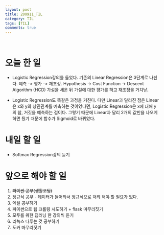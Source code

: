 ```yaml
---
layout: post
title: 200911_TIL
category: TIL
tags: [TIL]
comments: true
---
```


<br>

# 오늘 한 일

- Logistic Regression강의를 들었다. 기존의 Linear Regression은 3단계로 나뉜다. 예측 -> 평가 -> 재조정. Hypothesis -> Cost Function -> Descent Algorithm (HCD) 가설을 세운 뒤 가설에 대한 평가를 하고 재조정을 거치낟.

- Logistic Regression도 똑같은 과정을 거친다. 다만 Linear과 달라진 점은 Linear은 x와 y의 상관관계를 예측하는 것이였다면, Logistic Regression은 x에 대해 y의 참, 거짓을 예측하는 점이다. 그렇기 때문에 Linear과 달리 2개의 값만을 나오게 하면 됬기 때문에 함수가 Sigmoid로 바뀌었다.

# 내일 할 일

- Softmax Regression강의 듣기

# 앞으로 해야 할 일

1. ~~파이썬 공부(생활코딩)~~
2. 정규식 공부 - 데이터가 들어와서 정규식으로 처리 해야 할 필요가 있다.
3. 엑셀 공부하기
4. 파이썬으로 웹 크롤링 시도하기 + flask 마무리짓기
5. 모두를 위한 딥러닝 한 강의씩 듣기
6. 리눅스 다루는 것 공부하기
7. 도커 마무리짓기

